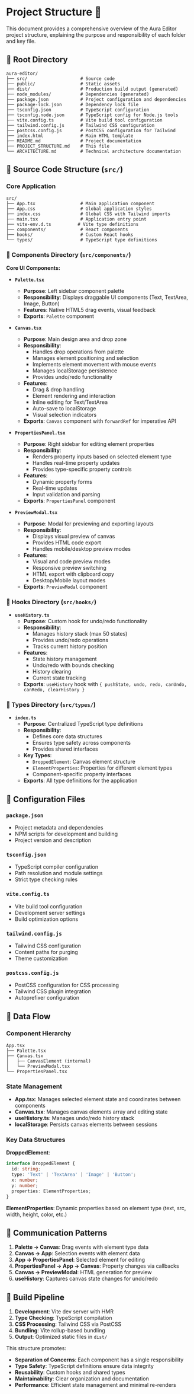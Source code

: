 # Project Structure 📁

This document provides a comprehensive overview of the Aura Editor project structure, explaining the purpose and responsibility of each folder and key file.

## 📂 Root Directory

```
aura-editor/
├── src/                    # Source code
├── public/                 # Static assets
├── dist/                   # Production build output (generated)
├── node_modules/           # Dependencies (generated)
├── package.json            # Project configuration and dependencies
├── package-lock.json       # Dependency lock file
├── tsconfig.json           # TypeScript configuration
├── tsconfig.node.json      # TypeScript config for Node.js tools
├── vite.config.ts          # Vite build tool configuration
├── tailwind.config.js      # Tailwind CSS configuration
├── postcss.config.js       # PostCSS configuration for Tailwind
├── index.html              # Main HTML template
├── README.md               # Project documentation
├── PROJECT_STRUCTURE.md    # This file
└── ARCHITECTURE.md         # Technical architecture documentation
```

## 🎯 Source Code Structure (`src/`)

### Core Application

```
src/
├── App.tsx                 # Main application component
├── App.css                 # Global application styles
├── index.css               # Global CSS with Tailwind imports
├── main.tsx                # Application entry point
├── vite-env.d.ts          # Vite type definitions
├── components/             # React components
├── hooks/                  # Custom React hooks
└── types/                  # TypeScript type definitions
```

### 🧩 Components Directory (`src/components/`)

**Core UI Components:**

- **`Palette.tsx`**
  - **Purpose**: Left sidebar component palette
  - **Responsibility**: Displays draggable UI components (Text, TextArea, Image, Button)
  - **Features**: Native HTML5 drag events, visual feedback
  - **Exports**: `Palette` component

- **`Canvas.tsx`**
  - **Purpose**: Main design area and drop zone
  - **Responsibility**: 
    - Handles drop operations from palette
    - Manages element positioning and selection
    - Implements element movement with mouse events
    - Manages localStorage persistence
    - Provides undo/redo functionality
  - **Features**: 
    - Drag & drop handling
    - Element rendering and interaction
    - Inline editing for Text/TextArea
    - Auto-save to localStorage
    - Visual selection indicators
  - **Exports**: `Canvas` component with `forwardRef` for imperative API

- **`PropertiesPanel.tsx`**
  - **Purpose**: Right sidebar for editing element properties
  - **Responsibility**: 
    - Renders property inputs based on selected element type
    - Handles real-time property updates
    - Provides type-specific property controls
  - **Features**: 
    - Dynamic property forms
    - Real-time updates
    - Input validation and parsing
  - **Exports**: `PropertiesPanel` component

- **`PreviewModal.tsx`**
  - **Purpose**: Modal for previewing and exporting layouts
  - **Responsibility**: 
    - Displays visual preview of canvas
    - Provides HTML code export
    - Handles mobile/desktop preview modes
  - **Features**: 
    - Visual and code preview modes
    - Responsive preview switching
    - HTML export with clipboard copy
    - Desktop/Mobile layout modes
  - **Exports**: `PreviewModal` component

### 🎣 Hooks Directory (`src/hooks/`)

- **`useHistory.ts`**
  - **Purpose**: Custom hook for undo/redo functionality
  - **Responsibility**: 
    - Manages history stack (max 50 states)
    - Provides undo/redo operations
    - Tracks current history position
  - **Features**: 
    - State history management
    - Undo/redo with bounds checking
    - History clearing
    - Current state tracking
  - **Exports**: `useHistory` hook with `{ pushState, undo, redo, canUndo, canRedo, clearHistory }`

### 📝 Types Directory (`src/types/`)

- **`index.ts`**
  - **Purpose**: Centralized TypeScript type definitions
  - **Responsibility**: 
    - Defines core data structures
    - Ensures type safety across components
    - Provides shared interfaces
  - **Key Types**:
    - `DroppedElement`: Canvas element structure
    - `ElementProperties`: Properties for different element types
    - Component-specific property interfaces
  - **Exports**: All type definitions for the application

## 📄 Configuration Files

### **`package.json`**
- Project metadata and dependencies
- NPM scripts for development and building
- Project version and description

### **`tsconfig.json`**
- TypeScript compiler configuration
- Path resolution and module settings
- Strict type checking rules

### **`vite.config.ts`**
- Vite build tool configuration
- Development server settings
- Build optimization options

### **`tailwind.config.js`**
- Tailwind CSS configuration
- Content paths for purging
- Theme customization

### **`postcss.config.js`**
- PostCSS configuration for CSS processing
- Tailwind CSS plugin integration
- Autoprefixer configuration

## 🌊 Data Flow

### Component Hierarchy
```
App.tsx
├── Palette.tsx
├── Canvas.tsx
│   ├── CanvasElement (internal)
│   └── PreviewModal.tsx
└── PropertiesPanel.tsx
```

### State Management
- **App.tsx**: Manages selected element state and coordinates between components
- **Canvas.tsx**: Manages canvas elements array and editing state
- **useHistory.ts**: Manages undo/redo history stack
- **localStorage**: Persists canvas elements between sessions

### Key Data Structures

**DroppedElement**:
```typescript
interface DroppedElement {
  id: string;
  type: 'Text' | 'TextArea' | 'Image' | 'Button';
  x: number;
  y: number;
  properties: ElementProperties;
}
```

**ElementProperties**:
Dynamic properties based on element type (text, src, width, height, color, etc.)

## 🔄 Communication Patterns

1. **Palette → Canvas**: Drag events with element type data
2. **Canvas → App**: Selection events with element data
3. **App → PropertiesPanel**: Selected element for editing
4. **PropertiesPanel → App → Canvas**: Property changes via callbacks
5. **Canvas → PreviewModal**: HTML generation for preview
6. **useHistory**: Captures canvas state changes for undo/redo

## 🚀 Build Pipeline

1. **Development**: Vite dev server with HMR
2. **Type Checking**: TypeScript compilation
3. **CSS Processing**: Tailwind CSS via PostCSS
4. **Bundling**: Vite rollup-based bundling
5. **Output**: Optimized static files in `dist/`

This structure promotes:
- **Separation of Concerns**: Each component has a single responsibility
- **Type Safety**: TypeScript definitions ensure data integrity
- **Reusability**: Custom hooks and shared types
- **Maintainability**: Clear organization and documentation
- **Performance**: Efficient state management and minimal re-renders

